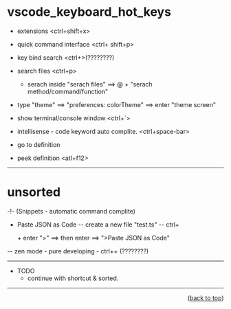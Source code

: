 <a name="topage"></a>

# vscode_keyboard_hot_keys

* extensions <ctrl+shift+x>
* quick command interface <ctrl+ shift+p>

* key bind search <ctrl+<k>>(????????)
* search files <ctrl+p>
    * serach inside "serach files" ==> @ + "serach method/command/function" 

* type "theme" ==> "preferences: colorTheme" ==> enter "theme screen"
* show terminal/console window <ctrl+`>
* intellisense - code keyword auto complite. <ctrl+space-bar>
* go to definition <f12>
* peek definition <atl+f12>

---

# unsorted

-!- (Snippets - automatic command complite)

- Paste JSON as Code
-- create a new file "test.ts"
-- ctrl+<p> + enter ">" ==> then enter ==> ">Paste JSON as Code"

-- zen mode - pure developing - ctrl+<k>+<z> (????????)

---

* TODO
    * continue with shortcut & sorted.

---

<p align="right">(<a href="#topage">back to top</a>)</p>
<br/>
<br/>
